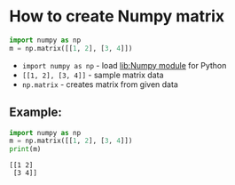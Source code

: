 # How to create Numpy matrix

```python
import numpy as np
m = np.matrix([[1, 2], [3, 4]])
```

- `import numpy as np` - load [lib:Numpy module](/python-numpy/how-to-install-python-numpy-lib) for Python
- `[[1, 2], [3, 4]]` - sample matrix data
- `np.matrix` - creates matrix from given data

## Example: 
```python
import numpy as np
m = np.matrix([[1, 2], [3, 4]])
print(m)
```
```
[[1 2]
 [3 4]]

```

